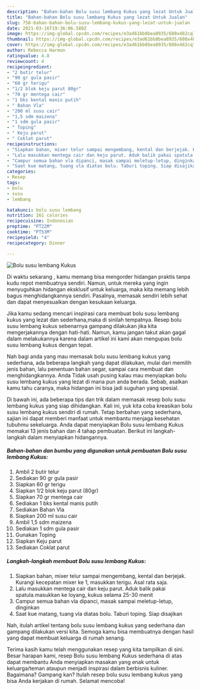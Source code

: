 ```yaml
---
description: "Bahan-bahan Bolu susu lembang Kukus yang lezat Untuk Jualan"
title: "Bahan-bahan Bolu susu lembang Kukus yang lezat Untuk Jualan"
slug: 758-bahan-bahan-bolu-susu-lembang-kukus-yang-lezat-untuk-jualan
date: 2021-03-16T19:36:06.580Z
image: https://img-global.cpcdn.com/recipes/e3ad61bb8bea8935/680x482cq70/bolu-susu-lembang-kukus-foto-resep-utama.jpg
thumbnail: https://img-global.cpcdn.com/recipes/e3ad61bb8bea8935/680x482cq70/bolu-susu-lembang-kukus-foto-resep-utama.jpg
cover: https://img-global.cpcdn.com/recipes/e3ad61bb8bea8935/680x482cq70/bolu-susu-lembang-kukus-foto-resep-utama.jpg
author: Rebecca Harmon
ratingvalue: 4.8
reviewcount: 4
recipeingredient:
- "2 butir telur"
- "90 gr gula pasir"
- "60 gr terigu"
- "1/2 blok keju parut 80gr"
- "70 gr mentega cair"
- "1 bks kental manis putih"
- " Bahan Vla"
- "200 ml susu cair"
- "1,5 sdm maizena"
- "1 sdm gula pasir"
- " Toping"
- " Keju parut"
- " Coklat parut"
recipeinstructions:
- "Siapkan bahan, mixer telur sampai mengembang, kental dan berjejak. Kurangi kecepatan mixer ke 1, masukkan terigu. Asal rata saja."
- "Lalu masukkan mentega cair dan keju parut. Aduk balik pakai spatula.masukkan ke loyang, kukus selama 25-30 menit"
- "Campur semua bahan vla dipanci, masak sampai meletup-letup, dinginkan"
- "Saat kue matang, tuang vla diatas bolu. Taburi toping. Siap disajikan"
categories:
- Resep
tags:
- bolu
- susu
- lembang

katakunci: bolu susu lembang 
nutrition: 161 calories
recipecuisine: Indonesian
preptime: "PT22M"
cooktime: "PT53M"
recipeyield: "4"
recipecategory: Dinner

---
```



![Bolu susu lembang Kukus](https://img-global.cpcdn.com/recipes/e3ad61bb8bea8935/680x482cq70/bolu-susu-lembang-kukus-foto-resep-utama.jpg)

Di waktu  sekarang , kamu memang bisa mengorder hidangan praktis tanpa kudu repot membuatnya sendiri. Namun, untuk mereka yang ingin menyuguhkan hidangan eksklusif untuk keluarga, maka kita memang lebih bagus menghidangkannya sendiri. Pasalnya, memasak sendiri lebih sehat dan dapat menyesuaikan dengan kesukaan keluarga.

Jika kamu sedang mencari inspirasi cara membuat bolu susu lembang kukus yang lezat dan sederhana,maka di sinilah tempatnya. Resep bolu susu lembang kukus  sebenarnya gampang dilakukan jika kita mengerjakannya dengan hati-hati. Namun, kamu jangan takut akan gagal dalam melakukannya 
karena dalam artikel ini kami akan mengupas bolu susu lembang kukus dengan tepat.  



Nah bagi anda yang mau memasak bolu susu lembang kukus yang sederhana, ada beberapa langkah yang dapat dilakukan, mulai dari memilih jenis bahan, lalu penentuan bahan segar, sampai cara membuat dan menghidangkannya. Anda Tidak usah pusing kalau mau menyiapkan bolu susu lembang kukus yang lezat di mana pun anda berada. Sebab, asalkan kamu  tahu caranya, maka hidangan ini bisa jadi suguhan yang spesial.

Di bawah ini, ada beberapa tips dan trik dalam memasak resep bolu susu lembang kukus yang siap dihidangkan. Kali ini, yuk kita coba kreasikan bolu susu lembang kukus sendiri di rumah. Tetap berbahan yang sederhana, sajian ini dapat memberi manfaat untuk membantu menjaga kesehatan tubuhmu sekeluarga. Anda dapat menyiapkan Bolu susu lembang Kukus memakai 13 jenis bahan dan 4 tahap pembuatan. Berikut ini langkah-langkah dalam menyiapkan hidangannya.

<!--inarticleads1-->

##### Bahan-bahan dan bumbu yang digunakan untuk pembuatan Bolu susu lembang Kukus:

1. Ambil 2 butir telur
1. Sediakan 90 gr gula pasir
1. Siapkan 60 gr terigu
1. Siapkan 1/2 blok keju parut (80gr)
1. Siapkan 70 gr mentega cair
1. Sediakan 1 bks kental manis putih
1. Sediakan  Bahan Vla
1. Siapkan 200 ml susu cair
1. Ambil 1,5 sdm maizena
1. Sediakan 1 sdm gula pasir
1. Gunakan  Toping
1. Siapkan  Keju parut
1. Sediakan  Coklat parut




<!--inarticleads2-->

##### Langkah-langkah membuat Bolu susu lembang Kukus:

1. Siapkan bahan, mixer telur sampai mengembang, kental dan berjejak. Kurangi kecepatan mixer ke 1, masukkan terigu. Asal rata saja.
1. Lalu masukkan mentega cair dan keju parut. Aduk balik pakai spatula.masukkan ke loyang, kukus selama 25-30 menit
1. Campur semua bahan vla dipanci, masak sampai meletup-letup, dinginkan
1. Saat kue matang, tuang vla diatas bolu. Taburi toping. Siap disajikan




Nah, itulah artikel tentang  bolu susu lembang kukus  yang sederhana dan gampang dilakukan versi kita. Semoga kamu bisa membuatnya dengan hasil yang dapat membuat keluarga di rumah senang. 

Terima kasih kamu telah menggunakan resep yang kita tampilkan di sini. Besar harapan kami, resep  Bolu susu lembang Kukus sederhana di atas dapat membantu Anda menyiapkan masakan yang enak untuk keluarga/teman ataupun menjadi inspirasi dalam berbisnis kuliner. Bagaimana? Gampang kan? Itulah resep bolu susu lembang kukus yang bisa Anda kerjakan di rumah. Selamat mencoba!

